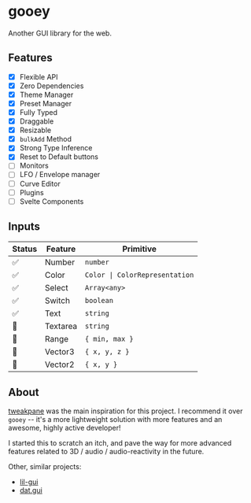 # gooey

Another GUI library for the web.

## Features

- [x] Flexible API
- [x] Zero Dependencies
- [x] Theme Manager
- [x] Preset Manager
- [x] Fully Typed
- [x] Draggable
- [x] Resizable
- [x] `bulkAdd` Method
- [x] Strong Type Inference
- [x] Reset to Default buttons
- [ ] Monitors
- [ ] LFO / Envelope manager
- [ ] Curve Editor
- [ ] Plugins
- [ ] Svelte Components

## Inputs

| Status | Feature  | Primitive                      |
| ------ | -------- | ------------------------------ |
| ✅      | Number   | `number`                       |
| ✅      | Color    | `Color \| ColorRepresentation` |
| ✅      | Select   | `Array<any>`                   |
| ✅      | Switch   | `boolean`                      |
| ✅      | Text     | `string`                       |
| 🚧      | Textarea | `string`                       |
| 🚧      | Range    | `{ min, max }`                 |
| 🚧      | Vector3  | `{ x, y, z }`                  |
| 🚧      | Vector2  | `{ x, y }`                     |

## About

[tweakpane](https://github.com/cocopon/tweakpane) was the main inspiration for this project.  I recommend it over `gooey` -- it's a more lightweight solution with more features and an awesome, highly active developer!

I started this to scratch an itch, and pave the way for more advanced features related to 3D / audio / audio-reactivity in the future.

Other, similar projects:

- [lil-gui](https://github.com/georgealways/lil-gui)
- [dat.gui](https://github.com/dataarts/dat.gui)
